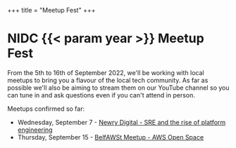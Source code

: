 +++
title = "Meetup Fest"
+++

# NIDC {{< param year >}} Meetup Fest

From the 5th to 16th of September 2022, we'll be working with local meetups to bring you a flavour of the local tech community. As far as possible we'll also be aiming to stream them on our YouTube channel so you can tune in and ask questions even if you can't attend in person.

Meetups confirmed so far:

* Wednesday, September 7 - [Newry Digital - SRE and the rise of platform engineering](https://www.meetup.com/newry-digital/events/287655251/)
* Thursday, September 15 - [BelfAWSt Meetup - AWS Open Space](https://www.meetup.com/belfawst-meetup/events/287635152/)
